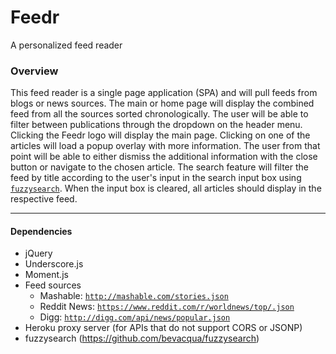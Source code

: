 # Feedr
A personalized feed reader

### Overview

This feed reader is a single page application (SPA) and will pull feeds from blogs or news sources. The main or home page will display the combined feed from all the sources sorted chronologically. The user will be able to filter between publications through the dropdown on the header menu. Clicking the Feedr logo will display the main page. Clicking on one of the articles will load a popup overlay with more information. The user from that point will be able to either dismiss the additional information with the close button or navigate to the chosen article. The search feature will filter the feed by title according to the user's input in the search input box using [`fuzzysearch`](https://github.com/bevacqua/fuzzysearch). When the input box is cleared, all articles should display in the respective feed.

---

#### Dependencies

- jQuery
- Underscore.js
- Moment.js
- Feed sources
    - Mashable: [`http://mashable.com/stories.json`](http://mashable.com/stories.json)
    - Reddit News: [`https://www.reddit.com/r/worldnews/top/.json`](https://www.reddit.com/r/worldnews/top/.json)
    - Digg: [`http://digg.com/api/news/popular.json`](http://digg.com/api/news/popular.json)
- Heroku proxy server (for APIs that do not support CORS or JSONP)
- fuzzysearch (https://github.com/bevacqua/fuzzysearch)
